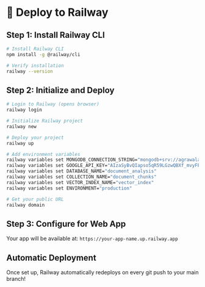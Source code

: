 # 🚂 Deploy to Railway

## Step 1: Install Railway CLI

```bash
# Install Railway CLI
npm install -g @railway/cli

# Verify installation
railway --version
```

## Step 2: Initialize and Deploy

```bash
# Login to Railway (opens browser)
railway login

# Initialize Railway project
railway new

# Deploy your project
railway up

# Add environment variables
railway variables set MONGODB_CONNECTION_STRING="mongodb+srv://agrawalabhinav38_db_user:Abhi_1921@cluster1.bj9yesu.mongodb.net/document_analysis?retryWrites=true&w=majority&appName=Cluster1"
railway variables set GOOGLE_API_KEY="AIzaSyBvQIapso5qR59LGzwQBXf_mvyFPQpVV2o"
railway variables set DATABASE_NAME="document_analysis"
railway variables set COLLECTION_NAME="document_chunks"
railway variables set VECTOR_INDEX_NAME="vector_index"
railway variables set ENVIRONMENT="production"

# Get your public URL
railway domain
```

## Step 3: Configure for Web App

Your app will be available at: `https://your-app-name.up.railway.app`

## Automatic Deployment

Once set up, Railway automatically redeploys on every git push to your main branch!

